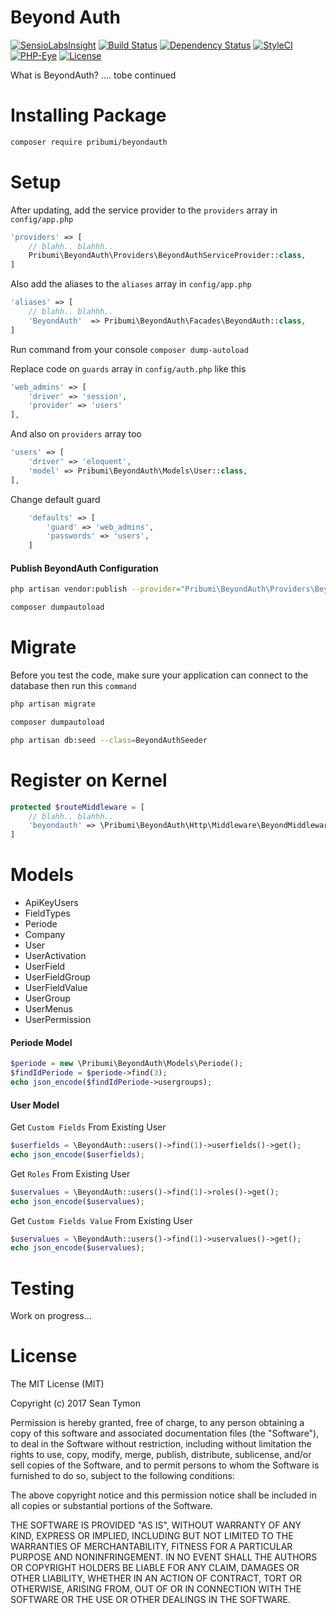 # Beyond Auth

[![SensioLabsInsight](https://insight.sensiolabs.com/projects/e5044efb-e10a-4cc4-84f7-e243ca0ebc62/small.png)](https://insight.sensiolabs.com/projects/e5044efb-e10a-4cc4-84f7-e243ca0ebc62)
[![Build Status](https://travis-ci.org/odenktools/beyondauth.svg)](https://travis-ci.org/odenktools/beyondauth)
[![Dependency Status](https://www.versioneye.com/user/projects/59cd48ff15f0d770f0e1906d/badge.svg?style=flat-square)](https://www.versioneye.com/user/projects/59cd48ff15f0d770f0e1906d)
[![StyleCI](https://styleci.io/repos/104094339/shield?branch=master)](https://styleci.io/repos/104094339)
[![PHP-Eye](https://php-eye.com/badge/pribumi/beyondauth/tested.svg?style=flat-square)](https://php-eye.com/package/pribumi/beyondauth)
[![License](https://poser.pugx.org/pribumi/beyondauth/license)](https://packagist.org/packages/pribumi/beyondauth)

What is BeyondAuth? .... tobe continued

# Installing Package

```bash
composer require pribumi/beyondauth
```

# Setup

After updating, add the service provider to the `providers` array in `config/app.php`

```php
'providers' => [
	// blahh.. blahhh..
	Pribumi\BeyondAuth\Providers\BeyondAuthServiceProvider::class,
]
```

Also add the aliases to the `aliases` array in `config/app.php`

```php
'aliases' => [
	// blahh.. blahhh..
	'BeyondAuth'  => Pribumi\BeyondAuth\Facades\BeyondAuth::class,
]
```

Run command from your console ``composer dump-autoload``

Replace code on `guards` array in `config/auth.php` like this

```php
'web_admins' => [
	'driver' => 'session',
    'provider' => 'users'
],
```
And also on `providers` array too

```php
'users' => [
    'driver' => 'eloquent',
    'model' => Pribumi\BeyondAuth\Models\User::class,
],
```

Change default guard

```php
	'defaults' => [
    	'guard' => 'web_admins',
        'passwords' => 'users',
    ]
```

#### Publish BeyondAuth Configuration

```bash
php artisan vendor:publish --provider="Pribumi\BeyondAuth\Providers\BeyondAuthServiceProvider"

composer dumpautoload
```

# Migrate

Before you test the code, make sure your application can connect to the database then run this `command`

```bash
php artisan migrate

composer dumpautoload

php artisan db:seed --class=BeyondAuthSeeder
```

# Register on Kernel

```php
protected $routeMiddleware = [
	// blahh.. blahhh..
	'beyondauth' => \Pribumi\BeyondAuth\Http\Middleware\BeyondMiddleware::class
]
```

# Models

- ApiKeyUsers
- FieldTypes
- Periode
- Company
- User
- UserActivation
- UserField
- UserFieldGroup
- UserFieldValue
- UserGroup
- UserMenus
- UserPermission


#### Periode Model

```php
$periode = new \Pribumi\BeyondAuth\Models\Periode();
$findIdPeriode = $periode->find(3);
echo json_encode($findIdPeriode->usergroups);
```

#### User Model

Get ```Custom Fields``` From Existing User

```php
$userfields = \BeyondAuth::users()->find(1)->userfields()->get();
echo json_encode($userfields);
```

Get ```Roles``` From Existing User

```php
$uservalues = \BeyondAuth::users()->find(1)->roles()->get();
echo json_encode($uservalues);
```

Get ```Custom Fields Value``` From Existing User

```php
$uservalues = \BeyondAuth::users()->find(1)->uservalues()->get();
echo json_encode($uservalues);
```

# Testing

Work on progress...

# License

The MIT License (MIT)

Copyright (c) 2017 Sean Tymon

Permission is hereby granted, free of charge, to any person obtaining a copy
of this software and associated documentation files (the "Software"), to deal
in the Software without restriction, including without limitation the rights
to use, copy, modify, merge, publish, distribute, sublicense, and/or sell
copies of the Software, and to permit persons to whom the Software is
furnished to do so, subject to the following conditions:

The above copyright notice and this permission notice shall be included in all
copies or substantial portions of the Software.

THE SOFTWARE IS PROVIDED "AS IS", WITHOUT WARRANTY OF ANY KIND, EXPRESS OR
IMPLIED, INCLUDING BUT NOT LIMITED TO THE WARRANTIES OF MERCHANTABILITY,
FITNESS FOR A PARTICULAR PURPOSE AND NONINFRINGEMENT. IN NO EVENT SHALL THE
AUTHORS OR COPYRIGHT HOLDERS BE LIABLE FOR ANY CLAIM, DAMAGES OR OTHER
LIABILITY, WHETHER IN AN ACTION OF CONTRACT, TORT OR OTHERWISE, ARISING FROM,
OUT OF OR IN CONNECTION WITH THE SOFTWARE OR THE USE OR OTHER DEALINGS IN THE
SOFTWARE.
